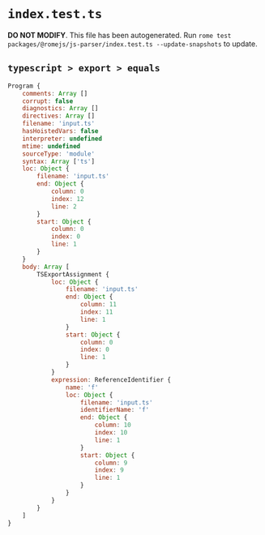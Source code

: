 # `index.test.ts`

**DO NOT MODIFY**. This file has been autogenerated. Run `rome test packages/@romejs/js-parser/index.test.ts --update-snapshots` to update.

## `typescript > export > equals`

```javascript
Program {
	comments: Array []
	corrupt: false
	diagnostics: Array []
	directives: Array []
	filename: 'input.ts'
	hasHoistedVars: false
	interpreter: undefined
	mtime: undefined
	sourceType: 'module'
	syntax: Array ['ts']
	loc: Object {
		filename: 'input.ts'
		end: Object {
			column: 0
			index: 12
			line: 2
		}
		start: Object {
			column: 0
			index: 0
			line: 1
		}
	}
	body: Array [
		TSExportAssignment {
			loc: Object {
				filename: 'input.ts'
				end: Object {
					column: 11
					index: 11
					line: 1
				}
				start: Object {
					column: 0
					index: 0
					line: 1
				}
			}
			expression: ReferenceIdentifier {
				name: 'f'
				loc: Object {
					filename: 'input.ts'
					identifierName: 'f'
					end: Object {
						column: 10
						index: 10
						line: 1
					}
					start: Object {
						column: 9
						index: 9
						line: 1
					}
				}
			}
		}
	]
}
```
